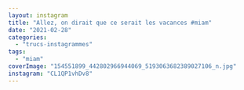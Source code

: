 ```yaml
---
layout: instagram
title: "Allez, on dirait que ce serait les vacances #miam"
date: "2021-02-28"
categories: 
  - "trucs-instagrammes"
tags: 
  - "miam"
coverImage: "154551899_442802966944069_5193063682389027106_n.jpg"
instagram: "CL1QP1vhDv8"
---
```



